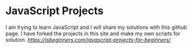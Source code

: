 # JavaScript Projects
I am trying to learn JavaScript and I will share my solutions with this github page. 
I have forked the projects in this site and  make my own scripts for solution. *https://jsbeginners.com/javascript-projects-for-beginners/*
